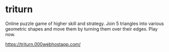 # triturn
Online puzzle game of higher skill and strategy.
Join 5 triangles into various geometric shapes and move them by turning them over their edges.
Play now.


https://triturn.000webhostapp.com/
